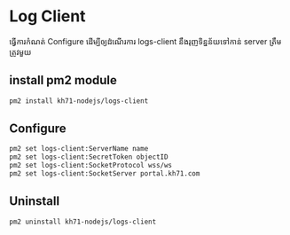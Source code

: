 # Log Client

ធ្វើការកំណត់ Configure ដើម្បីឲ្យដំណើរការ logs-client នឹងរុញទិន្នន័យទៅកាន់ server ត្រឹមត្រូវមួយ

## install pm2 module

```bash
pm2 install kh71-nodejs/logs-client
```

## Configure

```bash
pm2 set logs-client:ServerName name
pm2 set logs-client:SecretToken objectID
pm2 set logs-client:SocketProtocol wss/ws
pm2 set logs-client:SocketServer portal.kh71.com
```

## Uninstall

```bash
pm2 uninstall kh71-nodejs/logs-client
```
